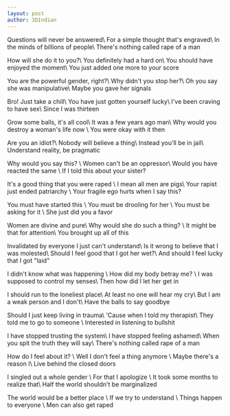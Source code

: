 ```yaml
---
layout: post
author: 3DIndian
---
```

Questions will never be answered\\
For a simple thought that's engraved\\
In the minds of billions of people\\
There's nothing called rape of a man

How will she do it to you?\\
You definitely had a hard on\\
You should have enjoyed the moment\\
You just added one more to your score

You are the powerful gender, right?\\
Why didn't you stop her?\\
Oh you say she was manipulative\\
Maybe you gave her signals

Bro! Just take a chill\\
You have just gotten yourself lucky\\
I've been craving to have sex\\
Since I was thirteen

Grow some balls, it's all cool\\
It was a few years ago man\\
Why would you destroy a woman's life now \\
You were okay with it then

Are you an idiot?\\
Nobody will believe a thing\\
Instead you'll be in jail\\
Understand reality, be pragmatic 

Why would you say this? \\
Women can't be an oppressor\\
Would you have reacted the same \\
If I told this about your sister? 

It's a good thing that you were raped \\
I mean all men are pigs\\
Your rapist just ended patriarchy \\
Your fragile ego hurts when I say this? 

You must have started this \\
You must be drooling for her \\
You must be asking for it \\
She just did you a favor 

Women are divine and pure\\
Why would she do such a thing? \\
It might be that for attention\\
You brought up all of this 


Invalidated by everyone I just can't understand\\
Is it wrong to believe that I was molested\\
Should I feel good that I got her wet?\\
And should I feel lucky that I got "laid"

I didn't know what was happening \\
How did my body betray me? \\
I was supposed to control my senses\\
Then how did I let her get in 

I should run to the loneliest place\\
At least no one will hear my cry\\
But I am a weak person and I don't\\
Have the balls to say goodbye

Should I just keep living in trauma\\
'Cause when I told my therapist\\
They told me to go to someone  \\
Interested in listening to bullshit

I have stopped trusting the system\\
I have stopped feeling ashamed\\
When you spit the truth they will say\\
There's nothing called rape of a man

How do I feel about it? \\
Well I don't feel a thing anymore \\
Maybe there's a reason I\\
Live behind the closed doors 

I singled out a whole gender \\
For that I apologize \\
It took some months to realize that\\
Half the world shouldn't be marginalized

The world would be a better place \\
If we try to understand \\
Things happen to everyone \\
Men can also get raped